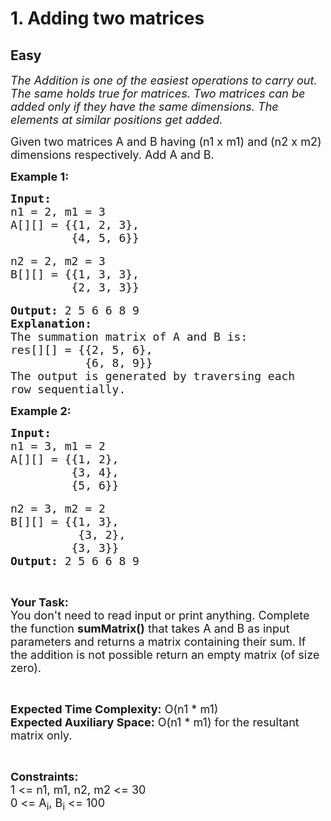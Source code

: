 # 1. Adding two matrices
## Easy
<div class="problem-statement">
                <p></p><p><em><span style="font-size:18px">The Addition is one of the easiest operations to carry out. The same holds true for matrices. Two matrices can be added only if they have the same dimensions. The elements at similar positions get added.</span></em></p>

<p><span style="font-size:18px">Given two matrices A and B having (n1 x m1) and (n2 x m2) dimensions respectively. Add A and B.&nbsp;</span></p>

<p><strong><span style="font-size:18px">Example 1:</span></strong></p>

<pre><span style="font-size:18px"><strong>Input:</strong>
n1 = 2, m1 = 3
A[][] = {{1, 2, 3},
         {4, 5, 6}}</span>

<span style="font-size:18px">n2 = 2, m2 = 3
B[][] = {{1, 3, 3},
         {2, 3, 3}}</span>

<span style="font-size:18px"><strong>Output:</strong> 2 5 6 6 8 9
<strong>Explanation:</strong>
The summation matrix of A and B is:
res[][] = {{2, 5, 6},
           {6, 8, 9}}
The output is generated by traversing each
row sequentially.</span></pre>

<p><strong><span style="font-size:18px">Example 2:</span></strong></p>

<pre><span style="font-size:18px"><strong>Input:</strong>
n1 = 3, m1 = 2
A[][] = {{1, 2},
         {3, 4}, 
         {5, 6}}</span>

<span style="font-size:18px">n2 = 3, m2 = 2
B[][] = {{1, 3},
          {3, 2},
         {3, 3}}
<strong>Output:</strong> 2 5 6 6 8 9</span></pre>

<p>&nbsp;</p>

<p><span style="font-size:18px"><strong>Your Task:</strong><br>
You don't need to read input or print anything. Complete the function <strong>sumMatrix()</strong> that takes A and B as input parameters and returns a matrix containing their sum. If the addition is not possible return an empty matrix (of size zero).</span></p>

<p>&nbsp;</p>

<p><span style="font-size:18px"><strong>Expected Time Complexity:</strong> O(n1 * m1)<br>
<strong>Expected Auxiliary Space:</strong> O(n1 * m1) for the resultant matrix only.&nbsp;</span></p>

<p>&nbsp;</p>

<p><span style="font-size:18px"><strong>Constraints:</strong><br>
1 &lt;= n1, m1, n2, m2 &lt;= 30<br>
0 &lt;= A<sub>i</sub>, B<sub>i</sub> &lt;= 100</span></p>
 <p></p>
            </div>